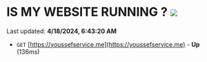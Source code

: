 # IS MY WEBSITE RUNNING ? [![](https://img.shields.io/static/v1?label=Sponsor&message=%E2%9D%A4&logo=GitHub&color=%23fe8e86)](https://github.com/sponsors/<username>)

Last updated: **4/18/2024, 6:43:20 AM**

- `GET` [https://youssefservice.me](https://youssefservice.me) - **Up** (136ms)
